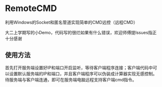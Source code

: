 # RemoteCMD
利用Windows的Socket和匿名管道实现简单的CMD远控（远程CMD）

大二上学期写的小Demo，代码写的很烂如果有什么错误，欢迎师傅提Issues指正十分感谢

## 使用方法

首先打开服务端设置好IP和端口开启监听，等待客户端程序连接；客户端代码中可以设置默认服务端的IP和端口，并且客户端程序可以伪装成计算器实现无感控制。待服务端与客户端连通，即可在服务端电脑远程支持客户端cmd指令。

